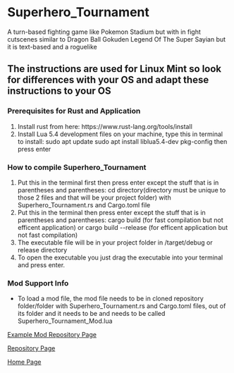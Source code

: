 # Superhero_Tournament
A turn-based fighting game like Pokemon Stadium but with in fight cutscenes similar to Dragon Ball Gokuden Legend Of The Super Sayian but it is text-based and a roguelike

<h2>The instructions are used for Linux Mint so look for differences with your OS and adapt these instructions to your OS</h2>

<h3>Prerequisites for Rust and Application</h3>
<ol>
  <li>Install rust from here: https://www.rust-lang.org/tools/install</li>
  <li>Install Lua 5.4 development files on your machine, type this in terminal to install: sudo apt update
sudo apt install liblua5.4-dev pkg-config
then press enter</li>
</ol>

<h3>How to compile Superhero_Tournament</h3>
<ol>
  <li>Put this in the terminal first then press enter except the stuff that is in parentheses and parentheses: cd directory(directory must be unique to those 2 files and that will be your project folder) with Superhero_Tournament.rs and Cargo.toml file</li>
  <li>Put this in the terminal then press enter except the stuff that is in parentheses and parentheses: cargo build (for fast compilation but not efficent application) or cargo build --release (for efficent application but not fast compilation)</li>
  <li>The executable file will be in your project folder in /target/debug or release directory</li>
  <li>To open the executable you just drag the executable into your terminal and press enter.</li>
</ol>

<h3>Mod Support Info</h3>
<ul>
  <li>To load a mod file, the mod file needs to be in cloned repository folder/folder with Superhero_Tournament.rs and Cargo.toml files, out of its folder and it needs to be and needs to be called Superhero_Tournament_Mod.lua</li>
</ul>

<a href="https://github.com/Daniel-Hanrahan-Tools-and-Games/Superhero_Tournament_Mod">Example Mod Repository Page</a>

<a href="https://github.com/Daniel-Hanrahan-Tools-and-Games/Superhero_Tournament">Repository Page</a>

<a href="https://daniel-hanrahan-tools-and-games.github.io/">Home Page</a>
